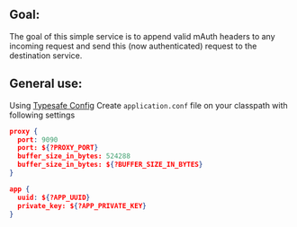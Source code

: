 ## Goal:

The goal of this simple service is to append valid mAuth headers to any incoming request and send this (now authenticated) request to the destination service.

## General use:
Using [Typesafe Config](https://github.com/typesafehub/config)
Create `application.conf` file on your classpath with following settings
```json
proxy {
  port: 9090
  port: ${?PROXY_PORT}
  buffer_size_in_bytes: 524288
  buffer_size_in_bytes: ${?BUFFER_SIZE_IN_BYTES}
}

app {
  uuid: ${?APP_UUID}
  private_key: ${?APP_PRIVATE_KEY}
}
```

